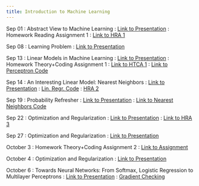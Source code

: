 ```yaml
---
title: Introduction to Machine Learning
---
```


Sep 01
: Abstract View to Machine Learning
  : [Link to Presentation](https://drive.google.com/file/d/1E5q8f3SeoVT2ahzhLvc_whtuY-g5rw_e/view?usp=sharing)
: Homework Reading Assignment 1
  : [Link to HRA 1](https://drive.google.com/file/d/1tvtsEGGdR6leQZ8zwM1qyrDIMf4JXvBB/view?usp=sharing)

Sep 08
: Learning Problem
  : [Link to Presentation](https://drive.google.com/file/d/1XHwWrnU8-UojYn_UkcT-Y4rCq28cjBYS/view?usp=sharing)

Sep 13
: Linear Models in Machine Learning
  : [Link to Presentation](https://drive.google.com/file/d/1w3TZBX4Bn4Igakx560bdQkWts2znf_J1/view?usp=sharing)
: Homework Theory+Coding Assignment 1
  : [Link to HTCA 1](https://drive.google.com/file/d/1hcmDsrABRj-Lghl4fIdL-taLV6Or59I_/view?usp=sharing)
  : [Link to Perceptron Code](https://drive.google.com/file/d/1Zrg1iIXKC2p4ijDByN2tHwTZ0DFXVYDz/view?usp=sharing)

Sep 14
: An Interesting Linear Model: Nearest Neighbors
  : [Link to Presentation](https://drive.google.com/file/d/1Zn-MoJ_Ip3eIamCe-MYmQTo4IgJq07TG/view?usp=sharing)
  : [Lin. Regr. Code](https://drive.google.com/file/d/1oUZedRmmTdtLFc9PFY4Q5ldXXlk9wWjh/view?usp=sharing)
  : [HRA 2](https://drive.google.com/file/d/1jgGYGvBOr6q5KtGRB6aE8ljK8vY0JlZQ/view?usp=sharing)

Sep 19
: Probability Refresher
  : [Link to Presentation](https://drive.google.com/file/d/1f8G3vIgVE6MW0z1zjmUFJsDWF1-oZPFl/view?usp=sharing)
  : [Link to Nearest Neighbors Code](https://drive.google.com/file/d/1HkWzEQk6CYVi0u22BFVgn6OjMyoDZvmK/view?usp=sharing)

Sep 22
: Optimization and Regularization
  : [Link to Presentation](https://drive.google.com/file/d/1nOATBDF7UGKjxjJOsyWEm8bw3ReAytNf/view?usp=sharing)
  : [Link to HRA 3](https://drive.google.com/file/d/1rvfiVAjj6BANHyDwbm9R9xVWP1grjwox/view?usp=sharing)

Sep 27
: Optimization and Regularization
  : [Link to Presentation](https://drive.google.com/file/d/1TuggAjzar1QZMSo-S9tF0BOBMBmfOYGW/view?usp=sharing)

October 3
: Homework Theory+Coding Assignment 2
  : [Link to Assignment](https://drive.google.com/file/d/1ikmF8MthDoMMahNALFCeYnTknGOREq7e/view?usp=sharing)

October 4
: Optimization and Regularization
  : [Link to Presentation](https://drive.google.com/file/d/1TuggAjzar1QZMSo-S9tF0BOBMBmfOYGW/view?usp=sharing)

October 6
: Towards Neural Networks: From Softmax, Logistic Regression to Multilayer Perceptrons
  : [Link to Presentation](https://drive.google.com/file/d/1f6hmGJwvZ-Bo3X7qWFL7MAYrLJkSVmpU/view?usp=sharing)
  : [Gradient Checking](https://github.com/stephencwelch/Neural-Networks-Demystified/blob/master/Part%205%20Numerical%20Gradient%20Checking.ipynb)